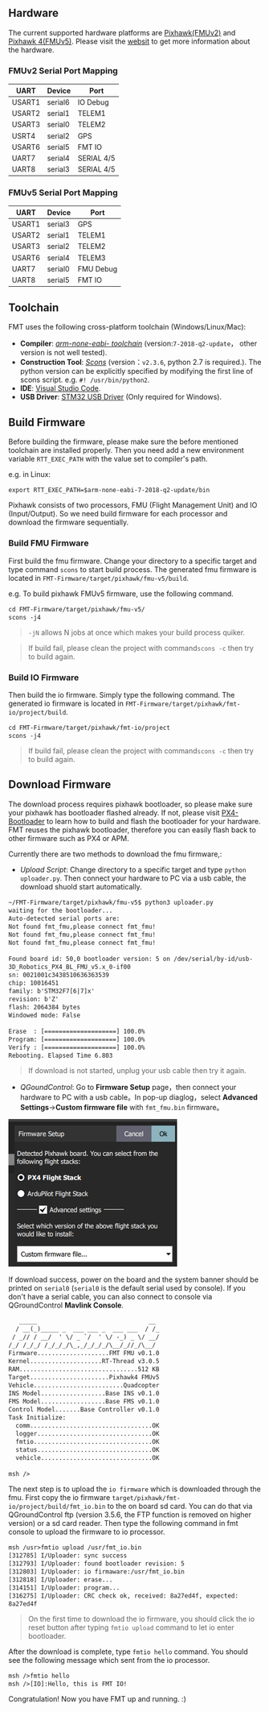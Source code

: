 
## Hardware
The current supported hardware platforms are [Pixhawk(FMUv2)](https://docs.px4.io/master/en/flight_controller/pixhawk.html) and [Pixhawk 4(FMUv5)](https://docs.px4.io/master/en/flight_controller/pixhawk4.html). Please visit the [websit](https://pixhawk.org/) to get more information about the hardware.

### FMUv2 Serial Port Mapping
|  UART   | Device  | Port |
|  ----   | ------  | ---- |
|  USART1 | serial6 | IO Debug |
|  USART2 | serial1 | TELEM1 |
|  USART3 | serial0 | TELEM2 |
|  USRT4  | serial2 | GPS |
|  USART6 | serial5 | FMT IO |
|  UART7  | serial4 | SERIAL 4/5 |
|  UART8  | serial3 | SERIAL 4/5 |

### FMUv5 Serial Port Mapping
|  UART   | Device  | Port |
|  ----   | ------  | ---- |
|  USART1 | serial3 | GPS |
|  USART2 | serial1 | TELEM1 |
|  USART3 | serial2 | TELEM2 |
|  USART6 | serial4 | TELEM3 |
|  UART7  | serial0 | FMU Debug |
|  UART8  | serial5 | FMT IO |

## Toolchain
FMT uses the following cross-platform toolchain (Windows/Linux/Mac):

- **Compiler**: [*arm-none-eabi- toolchain*](https://developer.arm.com/tools-and-software/open-source-software/developer-tools/gnu-toolchain/gnu-rm/downloads) (version:`7-2018-q2-update`， other version is not well tested).
- **Construction Tool**: [*Scons*](https://sourceforge.net/projects/scons/files/scons/2.3.6/) (version：`v2.3.6`, python 2.7 is required.). The python version can be explicitly specified by modifying the first line of scons script. e.g. `#! /usr/bin/python2`.
- **IDE**: [Visual Studio Code](https://code.visualstudio.com/).
- **USB Driver**: [STM32 USB Driver](https://www.st.com/en/development-tools/stsw-stm32102.html) (Only required for Windows).

## Build Firmware
Before building the firmware, please make sure the before mentioned toolchain are installed properly. Then you need add a new environment variable `RTT_EXEC_PATH` with the value set to compiler's path.

e.g. in Linux:

```shell
export RTT_EXEC_PATH=$arm-none-eabi-7-2018-q2-update/bin
```

Pixhawk consists of two processors, FMU (Flight Management Unit) and IO (Input/Output). So we need build firmware for each processor and download the firmware sequentially.

### Build FMU Firmware
First build the fmu firmware. Change your directory to a specific target and type command `scons` to start build process. The generated fmu firmware is located in `FMT-Firmware/target/pixhawk/fmu-v5/build`. 

e.g. To build pixhawk FMUv5 firmware, use the following command.

```shell
cd FMT-Firmware/target/pixhawk/fmu-v5/
scons -j4
```

> `-jN` allows N jobs at once which makes your build process quiker.

> If build fail, please clean the project with command`scons -c` then try to build again.

### Build IO Firmware
Then build the io firmware. Simply type the following command. The generated io firmware is located in `FMT-Firmware/target/pixhawk/fmt-io/project/build`.

```shell
cd FMT-Firmware/target/pixhawk/fmt-io/project
scons -j4
```

> If build fail, please clean the project with command`scons -c` then try to build again.

## Download Firmware
The download process requires pixhawk bootloader, so please make sure your pixhawk has bootloader flashed already. If not, please visit [PX4-Bootloader](https://github.com/PX4/PX4-Bootloader) to learn how to build and flash the bootloader for your hardware. FMT reuses the pixhawk bootloader, therefore you can easily flash back to other firmware such as PX4 or APM.

Currently there are two methods to download the fmu firmware,:

- *Upload Script*: Change directory to a specific target and type `python uploader.py`. Then connect your hardware to PC via a usb cable, the download shuold start automatically.

```
~/FMT-Firmware/target/pixhawk/fmu-v5$ python3 uploader.py 
waiting for the bootloader...
Auto-detected serial ports are:
Not found fmt_fmu,please connect fmt_fmu!
Not found fmt_fmu,please connect fmt_fmu!
Not found fmt_fmu,please connect fmt_fmu!

Found board id: 50,0 bootloader version: 5 on /dev/serial/by-id/usb-3D_Robotics_PX4_BL_FMU_v5.x_0-if00
sn: 0021001c3438510636363539
chip: 10016451
family: b'STM32F7[6|7]x'
revision: b'Z'
flash: 2064384 bytes
Windowed mode: False

Erase  : [====================] 100.0%
Program: [====================] 100.0%
Verify : [====================] 100.0%
Rebooting. Elapsed Time 6.803

```

> If download is not started, unplug your usb cable then try it again.

- *QGoundControl*: Go to **Firmware Setup** page，then connect your hardware to PC with a usb cable。In pop-up diaglog，select **Advanced Settings**->**Custom firmware file** with `fmt_fmu.bin` firmware。

![qgc_download](figures/qgc_download.png)

If download success, power on the board and the system banner should be printed on `serial0` (`serial0` is the default serial used by console). If you don't have a serial cable, you can also connect to console via QGroundControl **Mavlink Console**.

```
   _____                               __ 
  / __(_)_____ _  ___ ___ _  ___ ___  / /_
 / _// / __/  ' \/ _ `/  ' \/ -_) _ \/ __/
/_/ /_/_/ /_/_/_/\_,_/_/_/_/\__/_//_/\__/ 
Firmware....................FMT FMU v0.1.0
Kernel....................RT-Thread v3.0.5
RAM.................................512 KB
Target......................Pixhawk4 FMUv5
Vehicle.........................Quadcopter
INS Model..................Base INS v0.1.0
FMS Model..................Base FMS v0.1.0
Control Model.......Base Controller v0.1.0
Task Initialize:
  comm..................................OK
  logger................................OK
  fmtio.................................OK
  status................................OK
  vehicle...............................OK

msh />
```

The next step is to upload the `io firmware` which is downloaded through the fmu. First copy the io firmware `target/pixhawk/fmt-io/project/build/fmt_io.bin` to the on board sd card. You can do that via QGroundControl ftp (version 3.5.6, the FTP function is removed on higher version) or a sd card reader. Then type the following command in fmt console to upload the firmware to io processor.

```
msh /usr>fmtio upload /usr/fmt_io.bin
[312785] I/Uploader: sync success
[312793] I/Uploader: found bootloader revision: 5
[312803] I/Uploader: io firmaware:/usr/fmt_io.bin
[312818] I/Uploader: erase...
[314151] I/Uploader: program...
[316275] I/Uploader: CRC check ok, received: 8a27ed4f, expected: 8a27ed4f
```

> On the first time to download the io firmware, you should click the io reset button after typing `fmtio upload` command to let io enter bootloader.

After the download is complete, type `fmtio hello` command. You should see the following message which sent from the io processor.

```
msh />fmtio hello
msh />[IO]:Hello, this is FMT IO!
```

Congratulation! Now you have FMT up and running. :)